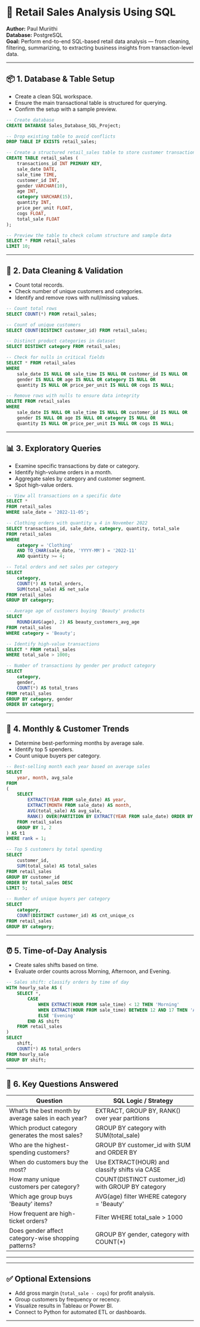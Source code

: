 # 🛒 Retail Sales Analysis Using SQL

**Author:** Paul Muriithi  
**Database:** PostgreSQL  
**Goal:** Perform end-to-end SQL-based retail data analysis — from cleaning, filtering, summarizing, to extracting business insights from transaction-level data.

---

## 📦 1. Database & Table Setup

- Create a clean SQL workspace.
- Ensure the main transactional table is structured for querying.
- Confirm the setup with a sample preview.

```sql
-- Create database
CREATE DATABASE Sales_Database_SQL_Project;

-- Drop existing table to avoid conflicts
DROP TABLE IF EXISTS retail_sales;

-- Create a structured retail_sales table to store customer transactions
CREATE TABLE retail_sales (
    transactions_id INT PRIMARY KEY,
    sale_date DATE,	
    sale_time TIME,
    customer_id INT,
    gender VARCHAR(10),
    age INT,
    category VARCHAR(15),
    quantity INT,
    price_per_unit FLOAT,	
    cogs FLOAT,
    total_sale FLOAT
);

-- Preview the table to check column structure and sample data
SELECT * FROM retail_sales
LIMIT 10;
```

---

## 🧹 2. Data Cleaning & Validation

- Count total records.
- Check number of unique customers and categories.
- Identify and remove rows with null/missing values.

```sql
-- Count total rows
SELECT COUNT(*) FROM retail_sales;

-- Count of unique customers
SELECT COUNT(DISTINCT customer_id) FROM retail_sales;

-- Distinct product categories in dataset
SELECT DISTINCT category FROM retail_sales;

-- Check for nulls in critical fields
SELECT * FROM retail_sales
WHERE 
    sale_date IS NULL OR sale_time IS NULL OR customer_id IS NULL OR 
    gender IS NULL OR age IS NULL OR category IS NULL OR 
    quantity IS NULL OR price_per_unit IS NULL OR cogs IS NULL;

-- Remove rows with nulls to ensure data integrity
DELETE FROM retail_sales
WHERE 
    sale_date IS NULL OR sale_time IS NULL OR customer_id IS NULL OR 
    gender IS NULL OR age IS NULL OR category IS NULL OR 
    quantity IS NULL OR price_per_unit IS NULL OR cogs IS NULL;
```

---

## 📊 3. Exploratory Queries

- Examine specific transactions by date or category.
- Identify high-volume orders in a month.
- Aggregate sales by category and customer segment.
- Spot high-value orders.

```sql
-- View all transactions on a specific date
SELECT *
FROM retail_sales
WHERE sale_date = '2022-11-05';

-- Clothing orders with quantity ≥ 4 in November 2022
SELECT transactions_id, sale_date, category, quantity, total_sale
FROM retail_sales
WHERE 
    category = 'Clothing'
    AND TO_CHAR(sale_date, 'YYYY-MM') = '2022-11'
    AND quantity >= 4;

-- Total orders and net sales per category
SELECT 
    category,
    COUNT(*) AS total_orders,
    SUM(total_sale) AS net_sale
FROM retail_sales
GROUP BY category;

-- Average age of customers buying 'Beauty' products
SELECT
    ROUND(AVG(age), 2) AS beauty_customers_avg_age
FROM retail_sales
WHERE category = 'Beauty';

-- Identify high-value transactions
SELECT * FROM retail_sales
WHERE total_sale > 1000;

-- Number of transactions by gender per product category
SELECT 
    category,
    gender,
    COUNT(*) AS total_trans
FROM retail_sales
GROUP BY category, gender
ORDER BY category;
```

---

## 📅 4. Monthly & Customer Trends

- Determine best-performing months by average sale.
- Identify top 5 spenders.
- Count unique buyers per category.

```sql
-- Best-selling month each year based on average sales
SELECT 
    year, month, avg_sale
FROM 
(    
    SELECT 
        EXTRACT(YEAR FROM sale_date) AS year,
        EXTRACT(MONTH FROM sale_date) AS month,
        AVG(total_sale) AS avg_sale,
        RANK() OVER(PARTITION BY EXTRACT(YEAR FROM sale_date) ORDER BY AVG(total_sale) DESC) AS rank
    FROM retail_sales
    GROUP BY 1, 2
) AS t1
WHERE rank = 1;

-- Top 5 customers by total spending
SELECT 
    customer_id,
    SUM(total_sale) AS total_sales
FROM retail_sales
GROUP BY customer_id
ORDER BY total_sales DESC
LIMIT 5;

-- Number of unique buyers per category
SELECT 
    category,    
    COUNT(DISTINCT customer_id) AS cnt_unique_cs
FROM retail_sales
GROUP BY category;
```

---

## ⏰ 5. Time-of-Day Analysis

- Create sales shifts based on time.
- Evaluate order counts across Morning, Afternoon, and Evening.

```sql
-- Sales shift: classify orders by time of day
WITH hourly_sale AS (
    SELECT *,
        CASE
            WHEN EXTRACT(HOUR FROM sale_time) < 12 THEN 'Morning'
            WHEN EXTRACT(HOUR FROM sale_time) BETWEEN 12 AND 17 THEN 'Afternoon'
            ELSE 'Evening'
        END AS shift
    FROM retail_sales
)
SELECT 
    shift,
    COUNT(*) AS total_orders    
FROM hourly_sale
GROUP BY shift;
```

---

## 📌 6. Key Questions Answered

| Question                                                      | SQL Logic / Strategy                                                     |
|---------------------------------------------------------------|--------------------------------------------------------------------------|
| What’s the best month by average sales in each year?          | EXTRACT, GROUP BY, RANK() over year partitions                           |
| Which product category generates the most sales?              | GROUP BY category with SUM(total_sale)                                   |
| Who are the highest-spending customers?                       | GROUP BY customer_id with SUM and ORDER BY                               |
| When do customers buy the most?                               | Use EXTRACT(HOUR) and classify shifts via CASE                           |
| How many unique customers per category?                       | COUNT(DISTINCT customer_id) with GROUP BY category                       |
| Which age group buys 'Beauty' items?                          | AVG(age) filter WHERE category = 'Beauty'                                |
| How frequent are high-ticket orders?                          | Filter WHERE total_sale > 1000                                           |
| Does gender affect category-wise shopping patterns?           | GROUP BY gender, category with COUNT(*)                                  |

---

---

## ✅ Optional Extensions

- Add gross margin (`total_sale - cogs`) for profit analysis.
- Group customers by frequency or recency.
- Visualize results in Tableau or Power BI.
- Connect to Python for automated ETL or dashboards.

---

